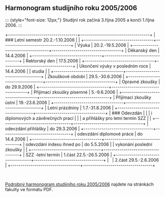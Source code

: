 ## Harmonogram studijního roku 2005/2006

::: {style="font-size: 12px;"}
Studijní rok začíná 3.října 2005 a končí 1.října 2006.
:::

+-----------------------------------+-----------------------------------+
| ### Letní semestr 20.2.-1.10.2006 |                                   |
+-----------------------------------+-----------------------------------+
| Výuka                             | 20.2.-19.5.2006                   |
+-----------------------------------+-----------------------------------+
| Děkanský den                      | 14.4.2006                         |
+-----------------------------------+-----------------------------------+
| Rektorský den                     | 17.5.2006                         |
+-----------------------------------+-----------------------------------+
| Ukončení výuky v posledním roce   | 14.4.2006                         |
| studia                            |                                   |
+-----------------------------------+-----------------------------------+
| Zkouškové období                  | 29.5.-30.6.2006                   |
+-----------------------------------+-----------------------------------+
| Opravné zkoušky                   | do 29.9.2006                      |
+-----------------------------------+-----------------------------------+
| Přijímací zkoušky písemné         | 5.-9.6.2006                       |
+-----------------------------------+-----------------------------------+
| Přijímací zkoušky ústní           | 19.-23.6.2006                     |
+-----------------------------------+-----------------------------------+
| Letní prázdniny                   | 1.7.-31.8.2006                    |
+-----------------------------------+-----------------------------------+
| ### Odevzdán                      |                                   |
| i diplomových a závěrečných prací |                                   |
|  a přihlášky pro letní termín SZZ |                                   |
+-----------------------------------+-----------------------------------+
| odevzdání přihlášky               | do 29.3.2006                      |
+-----------------------------------+-----------------------------------+
| odevzdání diplomové práce         | do 14.4.2006                      |
+-----------------------------------+-----------------------------------+
| odevzdání indexu ihned po         | do 5.5.2006                       |
| vykonání poslední zkoušky         |                                   |
+-----------------------------------+-----------------------------------+
| SZZ -letní termín                 | 1.část 22.5.-26.5.2006            |
+-----------------------------------+-----------------------------------+
|                                   | 2.část 29.5.-2.6.2006             |
+-----------------------------------+-----------------------------------+

[\
](http://www.pedf.cuni.cz/publish/hmg0506.pdf)

[Podrobný harmonogram studijního roku
2005/2006](http://www.pedf.cuni.cz/publish/hmg0506.pdf) najdete na
stránkách fakulty ve formátu PDF.
